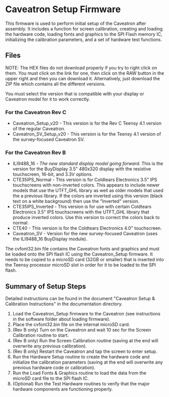 # Caveatron Setup Firmware

This firmware is used to perform initial setup of the Caveatron after assembly. It includes a function for screen calibration, creating and loading the hardware code, loading fonts and graphics to the SPI Flash memory IC, initializing the calibration parameters, and a set of hardware test functions.

## Files

NOTE: The HEX files do not download properly if you try to right click on them. You must click on the link for one, then click on the RAW button in the upper right and then you can download it. Alternatively, just download the ZIP file which contains all the different versions.

You must select the version that is compatible with your display or Caveatron model for it to work correctly.
### For the Caveatron Rev C
- Caveatron_Setup_v20 - This version is for the Rev C Teensy 4.1 version of the regular Caveatron.
- Caveatron_SV_Setup_v20 - This version is for the Teensy 4.1 version of the survey-focused Caveatron SV.

### For the Caveatron Rev B
- ILI9488_16 - *The new standard display model going forward.* This is the version for the BuyDisplay 3.5" 480x320 display with the resistive touchscreen, 16-bit, and 3.3V options. 
- CTE35IPS_Normal - This version is for Coldtears Electronics 3.5" IPS touchscreens with non-inverted colors. This appears to include newer models that use the UTFT_GHL library as well as older models that used the a previous library. If the colors are inverted using this version (black text on a white background) then use the "Inverted" version.
- CTE35IPS_Inverted - This version is for use with certain Coldtears Electronics 3.5" IPS touchscreens with the UTFT_GHL library that produce inverted colors. Use this version to correct the colors back to normal.
- CTE40 - This version is for the Coldtears Electronics 4.0" touchscreen.
- Caveatron_SV - Version for the new survey-focused Caveatron (uses the ILI9488_16 BuyDisplay module).

The cvfont32.bin file contains the Caveatron fonts and graphics and must be loaded onto the SPI flash IC using the Caveatron_Setup firmware. It needs to be copied to a microSD card (32GB or smaller) that is inserted into the Teensy processor microSD slot in order for it to be loaded to the SPI flash.

## Summary of Setup Steps

Detailed instructions can be found in the document "Caveatron Setup & Calibration Instructions" in the documentation directory.

1. Load the Caveatron_Setup firmware to the Caveatron (see instructions in the software folder about loading firmware).
2. Place the cvfont32.bin file on the internal microSD card.
3. (Rev B only) Turn on the Caveatron and wait 10 sec for the Screen Calibration routine to start.
4. (Rev B only) Run the Screen Calibration routine (saving at the end will overwrite any previous calibration).
5. (Rev B only) Restart the Caveatron and tap the screen to enter setup.
6. Run the Hardware Setup routine to create the hardware code and initialize the calibration parameters (saving at the end will overwrite any previous hardware code or calibration).
7. Run the Load Fonts & Graphics routine to load the data from the microSD card file to the SPI flash IC.
8. (Optional) Run the Test Hardware routines to verify that the major hardware components are functioning properly.
